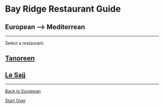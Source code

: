 # Bay Ridge Restaurant Guide
## European --> Mediterrean
---
Select a restaurant:
## [Tanoreen](https://tanoreen.com/)
## [Le Sajj](https://lesajj.com/)
---
[Back to European](european.md)
 
[Start Over](../home.md)
